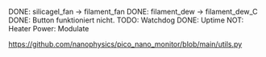 DONE: silicagel_fan -> filament_fan
DONE: filament_dew -> filament_dew_C
DONE: Button funktioniert nicht.
TODO: Watchdog
DONE: Uptime
NOT: Heater Power: Modulate

https://github.com/nanophysics/pico_nano_monitor/blob/main/utils.py